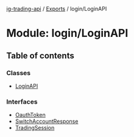 [ig-trading-api](../README.md) / [Exports](../modules.md) / login/LoginAPI

# Module: login/LoginAPI

## Table of contents

### Classes

- [LoginAPI](../classes/login_LoginAPI.LoginAPI.md)

### Interfaces

- [OauthToken](../interfaces/login_LoginAPI.OauthToken.md)
- [SwitchAccountResponse](../interfaces/login_LoginAPI.SwitchAccountResponse.md)
- [TradingSession](../interfaces/login_LoginAPI.TradingSession.md)

